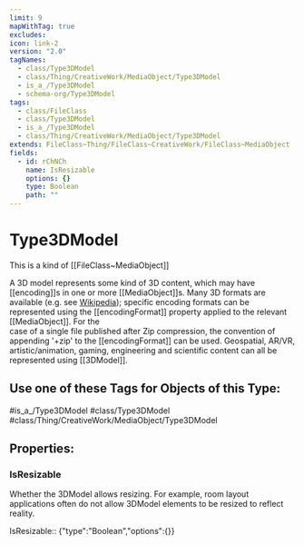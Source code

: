 ```yaml
---
limit: 9
mapWithTag: true
excludes: 
icon: link-2
version: "2.0"
tagNames:
  - class/Type3DModel
  - class/Thing/CreativeWork/MediaObject/Type3DModel
  - is_a_/Type3DModel
  - schema-org/Type3DModel
tags:
  - class/FileClass
  - class/Type3DModel
  - is_a_/Type3DModel
  - class/Thing/CreativeWork/MediaObject/Type3DModel
extends: FileClass~Thing/FileClass~CreativeWork/FileClass~MediaObject
fields:
  - id: rChNCh
    name: IsResizable
    options: {}
    type: Boolean
    path: ""
---
```


# Type3DModel
This is a kind of [[FileClass~MediaObject]]

A 3D model represents some kind of 3D content, which may have [[encoding]]s in one or more [[MediaObject]]s. Many 3D formats are available (e.g. see [Wikipedia](https://en.wikipedia.org/wiki/Category:3D\_graphics\_file\_formats)); specific encoding formats can be represented using the [[encodingFormat]] property applied to the relevant [[MediaObject]]. For the  
 case of a single file published after Zip compression, the convention of appending '+zip' to the [[encodingFormat]] can be used. Geospatial, AR/VR, artistic/animation, gaming, engineering and scientific content can all be represented using [[3DModel]].


## Use one of these Tags for Objects of this Type:

#is_a_/Type3DModel
#class/Type3DModel
#class/Thing/CreativeWork/MediaObject/Type3DModel

## Properties:

### IsResizable
Whether the 3DModel allows resizing. For example, room layout applications often do not allow 3DModel elements to be resized to reflect reality.

IsResizable:: {"type":"Boolean","options":{}}


